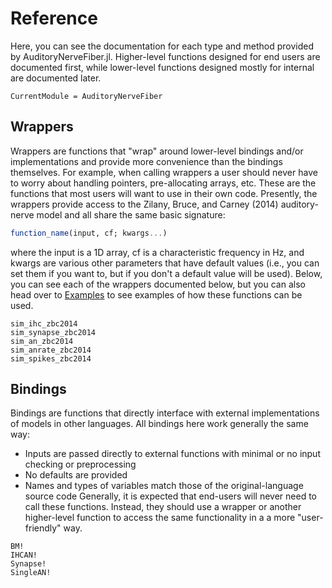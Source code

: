 # Reference

Here, you can see the documentation for each type and method provided by AuditoryNerveFiber.jl.
Higher-level functions designed for end users are documented first, while lower-level functions designed mostly for internal are documented later.

```@meta
CurrentModule = AuditoryNerveFiber
```

## Wrappers

Wrappers are functions that "wrap" around lower-level bindings and/or implementations and provide more convenience than the bindings themselves.
For example, when calling wrappers a user should never have to worry about handling pointers, pre-allocating arrays, etc.
These are the functions that most users will want to use in their own code.
Presently, the wrappers provide access to the Zilany, Bruce, and Carney (2014) auditory-nerve model and all share the same basic signature:

```julia
function_name(input, cf; kwargs...)
```

where the input is a 1D array, cf is a characteristic frequency in Hz, and kwargs are various other parameters that have default values (i.e., you can set them if you want to, but if you don't a default value will be used).
Below, you can see each of the wrappers documented below, but you can also head over to [Examples](@ref) to see examples of how these functions can be used.

```@docs
sim_ihc_zbc2014
sim_synapse_zbc2014
sim_an_zbc2014
sim_anrate_zbc2014
sim_spikes_zbc2014
```

## Bindings

Bindings are functions that directly interface with external implementations of models in other languages. 
All bindings here work generally the same way:
- Inputs are passed directly to external functions with minimal or no input checking or preprocessing
- No defaults are provided
- Names and types of variables match those of the original-language source code
Generally, it is expected that end-users will never need to call these functions. 
Instead, they should use a wrapper or another higher-level function to access the same functionality in a a more "user-friendly" way.

```@docs
BM!
IHCAN!
Synapse!
SingleAN!
```